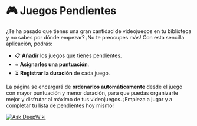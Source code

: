 # 🎮 Juegos Pendientes

¿Te ha pasado que tienes una gran cantidad de videojuegos en tu biblioteca y no sabes por dónde empezar? ¡No te preocupes más! Con esta sencilla aplicación, podrás:

- 📋 **Añadir** los juegos que tienes pendientes.
- ⭐ **Asignarles una puntuación**. 
- ⏳ **Registrar la duración** de cada juego.

La página se encargará de **ordenarlos automáticamente** desde el juego con mayor puntuación y menor duración, para que puedas organizarte mejor y disfrutar al máximo de tus videojuegos. ¡Empieza a jugar y a completar tu lista de pendientes hoy mismo!

[![Ask DeepWiki](https://deepwiki.com/badge.svg)](https://deepwiki.com/alockgoy/proyecto_final_2daw)